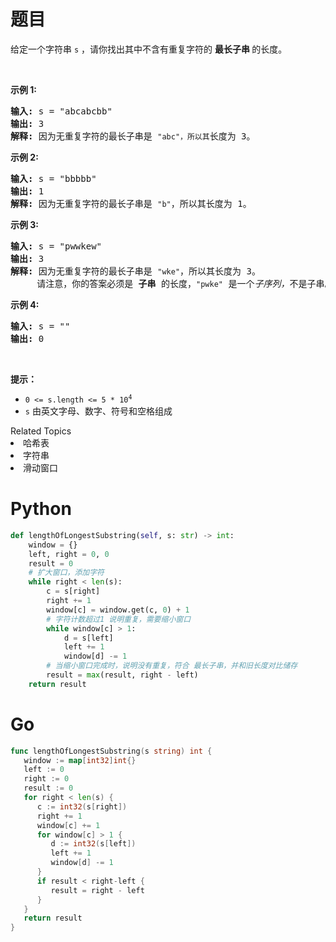 # 题目
<p>给定一个字符串 <code>s</code> ，请你找出其中不含有重复字符的 <strong>最长子串 </strong>的长度。</p>

<p> </p>

<p><strong>示例 1:</strong></p>

<pre>
<strong>输入: </strong>s = "abcabcbb"
<strong>输出: </strong>3 
<strong>解释:</strong> 因为无重复字符的最长子串是 <code>"abc"，所以其</code>长度为 3。
</pre>

<p><strong>示例 2:</strong></p>

<pre>
<strong>输入: </strong>s = "bbbbb"
<strong>输出: </strong>1
<strong>解释: </strong>因为无重复字符的最长子串是 <code>"b"</code>，所以其长度为 1。
</pre>

<p><strong>示例 3:</strong></p>

<pre>
<strong>输入: </strong>s = "pwwkew"
<strong>输出: </strong>3
<strong>解释: </strong>因为无重复字符的最长子串是 <code>"wke"</code>，所以其长度为 3。
     请注意，你的答案必须是 <strong>子串 </strong>的长度，<code>"pwke"</code> 是一个<em>子序列，</em>不是子串。
</pre>

<p><strong>示例 4:</strong></p>

<pre>
<strong>输入: </strong>s = ""
<strong>输出: </strong>0
</pre>

<p> </p>

<p><strong>提示：</strong></p>

<ul>
	<li><code>0 <= s.length <= 5 * 10<sup>4</sup></code></li>
	<li><code>s</code> 由英文字母、数字、符号和空格组成</li>
</ul>
<div><div>Related Topics</div><div><li>哈希表</li><li>字符串</li><li>滑动窗口</li></div></div>

# Python

```python
def lengthOfLongestSubstring(self, s: str) -> int:
    window = {}
    left, right = 0, 0
    result = 0
    # 扩大窗口，添加字符
    while right < len(s):
        c = s[right]
        right += 1
        window[c] = window.get(c, 0) + 1
        # 字符计数超过1 说明重复，需要缩小窗口
        while window[c] > 1:
            d = s[left]
            left += 1
            window[d] -= 1
        # 当缩小窗口完成时，说明没有重复，符合 最长子串，并和旧长度对比储存
        result = max(result, right - left)
    return result
```

# Go

```go
func lengthOfLongestSubstring(s string) int {
   window := map[int32]int{}
   left := 0
   right := 0
   result := 0
   for right < len(s) {
      c := int32(s[right])
      right += 1
      window[c] += 1
      for window[c] > 1 {
         d := int32(s[left])
         left += 1
         window[d] -= 1
      }
      if result < right-left {
         result = right - left
      }
   }
   return result
}
```